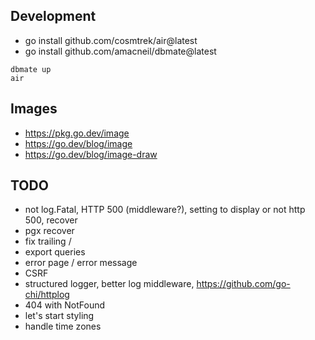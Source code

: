 ## Development

- go install github.com/cosmtrek/air@latest
- go install github.com/amacneil/dbmate@latest

```
dbmate up
air
```

## Images

- https://pkg.go.dev/image
- https://go.dev/blog/image
- https://go.dev/blog/image-draw

## TODO

- not log.Fatal, HTTP 500 (middleware?), setting to display or not http 500, recover
- pgx recover
- fix trailing /
- export queries
- error page / error message
- CSRF
- structured logger, better log middleware, https://github.com/go-chi/httplog
- 404 with NotFound
- let's start styling
- handle time zones
